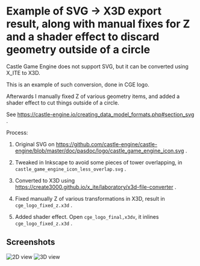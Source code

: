 # Example of SVG -> X3D export result, along with manual fixes for Z and a shader effect to discard geometry outside of a circle

Castle Game Engine does not support SVG, but it can be converted using X_ITE to X3D.

This is an example of such conversion, done in CGE logo.

Afterwards I manually fixed Z of various geometry items, and added a shader effect to
cut things outside of a circle.

See https://castle-engine.io/creating_data_model_formats.php#section_svg .

Process:

1. Original SVG on https://github.com/castle-engine/castle-engine/blob/master/doc/pasdoc/logo/castle_game_engine_icon.svg .

2. Tweaked in Inkscape to avoid some pieces of tower overlapping, in `castle_game_engine_icon_less_overlap.svg` .

3. Converted to X3D using https://create3000.github.io/x_ite/laboratory/x3d-file-converter .

4. Fixed manually Z of various transformations in X3D, result in `cge_logo_fixed_z.x3d` .

4. Added shader effect. Open `cge_logo_final,x3dv`, it inlines `cge_logo_fixed_z.x3d` .

## Screenshots

![2D view](screenshot1.png)
![3D view](screenshot2.png)
